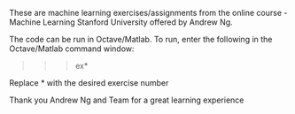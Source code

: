 These are machine learning exercises/assignments from the online course - Machine Learning Stanford University offered by Andrew Ng. 

The code can be run in Octave/Matlab. To run, enter the following in the Octave/Matlab command window:

>>> ex*

Replace * with the desired exercise number


Thank you Andrew Ng and Team for a great learning experience
